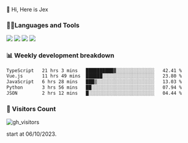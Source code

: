 👋 Hi, Here is Jex

 

### 🧑‍💻Languages and Tools

<code><a href="https://react.dev"><img src="https://api.iconify.design/logos:react.svg" /></a></code>
<code><a href="https://github.com/vuejs/core"><img src="https://api.iconify.design/logos:vue.svg" /></a></code> 
<code><a href="https://github.com/microsoft/TypeScript"><img src="https://api.iconify.design/logos:typescript-icon.svg" /></a></code>
<code><a href="https://threejs.org/"><img src="https://api.iconify.design/logos:threejs.svg" /></a></code>

### 📊 Weekly development breakdown

<!--START_SECTION:waka-->

```txt
TypeScript   21 hrs 3 mins   ██████████▓░░░░░░░░░░░░░░   42.41 %
Vue.js       11 hrs 49 mins  ██████░░░░░░░░░░░░░░░░░░░   23.80 %
JavaScript   6 hrs 28 mins   ███▒░░░░░░░░░░░░░░░░░░░░░   13.03 %
Python       3 hrs 56 mins   ██░░░░░░░░░░░░░░░░░░░░░░░   07.94 %
JSON         2 hrs 12 mins   █░░░░░░░░░░░░░░░░░░░░░░░░   04.44 %
```

<!--END_SECTION:waka-->


### 👀 Visitors Count

![gh_visitors](https://profile-counter.glitch.me/jexlau/count.svg)

start at 06/10/2023.
